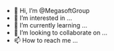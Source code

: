 - 👋 Hi, I’m @MegasoftGroup
- 👀 I’m interested in ...
- 🌱 I’m currently learning ...
- 💞️ I’m looking to collaborate on ...
- 📫 How to reach me ...

<!---
MegasoftGroup/MegasoftGroup is a ✨ special ✨ repository because its `README.md` (this file) appears on your GitHub profile.
You can click the Preview link to take a look at your changes.
--->

